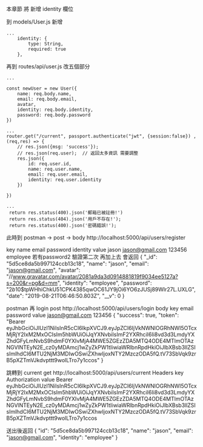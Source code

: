 本章節 將 新增 identity 欄位

到 models/User.js
新增
```
...
    identity: {
        type: String,
        required: true
    },
```
再到 routes/api/user.js 改五個部分

```
...

const newUser = new User({
    name: req.body.name,
    email: req.body.email,
    avatar,
    identity: req.body.identity,
    password: req.body.password
})

...
router.get("/current", passport.authenticate("jwt", {session:false}) , (req,res) => {
    // res.json({msg: 'success'});
    // res.json(req.user);  // 返回太多資訊 需要調整 
    res.json({
        id: req.user.id,
        name: req.user.name,
        email: req.user.email,
        identity: req.user.identity
    })

})

...
 return res.status(400).json('郵箱已被註冊!')
 return res.status(404).json('用戶不存在!');
 return res.status(400).json('密碼錯誤!');
```
此時到 postman -> post -> body 
http://localhost:5000/api/users/register 

key  name email password identity
value jason jason@gmail.com 123456 employee
若有password2 驗證第二次 再加上去
會返回
{
    "_id": "5d5ce8da5b997124ccb13c18",
    "name": "jason",
    "email": "jason@gmail.com",
    "avatar": "//www.gravatar.com/avatar/2081a9da3d0914881819f9034ee5127a?s=200&r=pg&d=mm",
    "identity": "employee",
    "password": "$2b$10$tpWHhiChkU51CPK4385qwOC61JY9jOi6YO6zJUSj89Wlr27L.UXLG",
    "date": "2019-08-21T06:46:50.803Z",
    "__v": 0
}

postman 再 login post  http://localhost:5000/api/users/login
body
key  email password 
value  jason@gmail.com 123456 
{
    "success": true,
    "token": "Bearer eyJhbGciOiJIUzI1NiIsInR5cCI6IkpXVCJ9.eyJpZCI6IjVkNWNlOGRhNWI5OTcxMjRjY2IxM2MxOCIsIm5hbWUiOiJqYXNvbiIsImF2YXRhciI6Ii8vd3d3LmdyYXZhdGFyLmNvbS9hdmF0YXIvMjA4MWE5ZGEzZDA5MTQ4ODE4MTlmOTAzNGVlNTEyN2E_cz0yMDAmcj1wZyZkPW1tIiwiaWRlbnRpdHkiOiJlbXBsb3llZSIsImlhdCI6MTU2NjM3MDIwOSwiZXhwIjoxNTY2MzczODA5fQ.tV73SbVqk9zrB5pXZTmVJkdvpttt9wolLTro7y1ccos"
}

跳轉到  current get http://localhost:5000/api/users/current
Headers
key  Authorization 
value  Bearer eyJhbGciOiJIUzI1NiIsInR5cCI6IkpXVCJ9.eyJpZCI6IjVkNWNlOGRhNWI5OTcxMjRjY2IxM2MxOCIsIm5hbWUiOiJqYXNvbiIsImF2YXRhciI6Ii8vd3d3LmdyYXZhdGFyLmNvbS9hdmF0YXIvMjA4MWE5ZGEzZDA5MTQ4ODE4MTlmOTAzNGVlNTEyN2E_cz0yMDAmcj1wZyZkPW1tIiwiaWRlbnRpdHkiOiJlbXBsb3llZSIsImlhdCI6MTU2NjM3MDIwOSwiZXhwIjoxNTY2MzczODA5fQ.tV73SbVqk9zrB5pXZTmVJkdvpttt9wolLTro7y1ccos

送出後返回
{
    "id": "5d5ce8da5b997124ccb13c18",
    "name": "jason",
    "email": "jason@gmail.com",
    "identity": "employee"
}